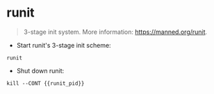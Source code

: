 # runit

> 3-stage init system.
> More information: <https://manned.org/runit>.

- Start runit's 3-stage init scheme:

`runit`

- Shut down runit:

`kill --CONT {{runit_pid}}`
